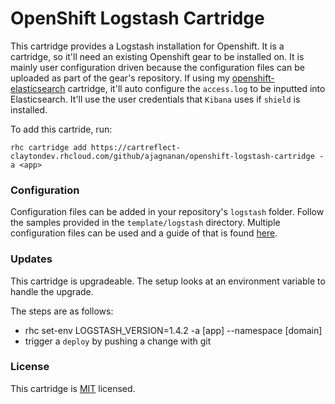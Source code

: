 OpenShift Logstash Cartridge
=================================
This cartridge provides a Logstash installation for Openshift. It is a cartridge, so it'll need an existing Openshift gear to be installed on. It is mainly user configuration driven because the configuration files can be uploaded as part of the gear's repository. If using my [openshift-elasticsearch](https://github.com/ajagnanan/openshift-elasticsearch) cartridge, it'll auto configure the `access.log` to be inputted into Elasticsearch. It'll use the user credentials that `Kibana` uses if `shield` is installed.

To add this cartride, run:

    rhc cartridge add https://cartreflect-claytondev.rhcloud.com/github/ajagnanan/openshift-logstash-cartridge -a <app>

### Configuration

Configuration files can be added in your repository's `logstash` folder. Follow the samples provided in the `template/logstash` directory. Multiple configuration files can be used and a guide of that is found [here](http://lookonmyworks.co.uk/2014/04/17/multiple-configuration-files-for-logstash/). 

### Updates

This cartridge is upgradeable. The setup looks at an environment variable to handle the upgrade.

The steps are as follows:

  - rhc set-env LOGSTASH_VERSION=1.4.2 -a [app] --namespace [domain]
  - trigger a `deploy` by pushing a change with git

### License
This cartridge is [MIT](http://opensource.org/licenses/MIT) licensed.
